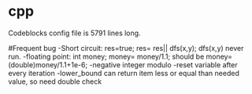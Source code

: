 # cpp
Codeblocks config file is 5791 lines long.

#Frequent bug
-Short circuit: res=true; res= res|| dfs(x,y); dfs(x,y) never run.
-floating point: int money; money= money/1.1; should be money=(double)money/1.1+1e-6;
-negative integer modulo
-reset variable after every iteration
-lower_bound can return item less or equal than needed value, so need double check
